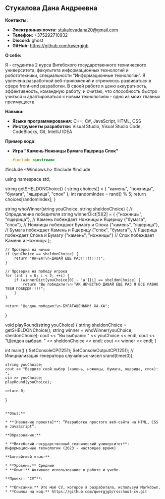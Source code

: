 ## Стукалова Дана Андреевна

**Контакты:**

* **Электронная почта:** stukalovadana20@gmail.com
* **Телефон:** +375292710932
* **Discord:** ghost
* **GitHub:** https://github.com/qwergjgb

**О себе:**

Я - студентка 2 курса Витебского государственного технического университета, факультета информационных технологий и робототехники, специальности “Информационные технологии”. Я увлечена разработкой веб-приложений и стремлюсь развиваться в сфере front-end разработки. В своей работе я ценю аккуратность, эффективность, командную работу, и считаю, что способность быстро учиться и адаптироваться к новым технологиям - одно из моих главных преимуществ.

**Навыки:**

* **Языки программирования:** C++, C#, JavaScript, HTML, CSS
* **Инструменты разработки:** Visual Studio, Visual Studio Code, CodeBlocks, Git, IntelliJ IDEA

**Пример кода:** 
* **Игра "Камень Ножницы Бумага Ящерица Спок"**
  
  ```cpp
  #include <iostream>
#include <Windows.h>
#include <string>
#include <ctime>

using namespace std;

string getSHELDONChoice() {
    string choices[] = { "камень", "ножницы", "бумага", "ящерица", "спок" };
    int randomIndex = rand() % 5;
    return choices[randomIndex];
}

string whoWinner(string youChoice, string sheldonChoice) {
    // Определение победителя
    string winnerDict[5][2] = {
      {"ножницы", "ящерица"}, // Камень побеждает Ножницы и Ящерицу
      {"бумага", "спок"},     // Ножницы побеждают Бумагу и Спока
      {"камень", "ящерица"},  // Бумага побеждает Камень и Ящерицу
      {"спок", "бумага"},     // Ящерица побеждает Спока и Бумагу
      {"камень", "ножницы"}   // Спок побеждает Камень и Ножницы
    };

    // Проверка на ничью
    if (youChoice == sheldonChoice) {
        return "Ничья!\n-ДАВАЙ ЕЩЕ РАЗ!!!!!!!!!";
    }

    // Проверка на победу игрока
    for (int i = 0; i < 2; ++i) {
        if (winnerDict[youChoice[0] - 'а'][i] == sheldonChoice) {
            return "Вы победили!\n-ТАК НЕЧЕСТНО ДАВАЙ ЕЩЕ РАЗ Я ВСЕ РАВНО ТЕБЯ ПОБЕДЮ!!!!!";
        }
    }

    return "Шелдон победил!\n-БУГАГАШЕНЬКИ! ХА-ХА";
}

void playRound(string youChoice) {
    string sheldonChoice = getSHELDONChoice();
    string winner = whoWinner(youChoice, sheldonChoice);
    cout << "Вы выбрали: " << youChoice << endl;
    cout << "Шелдон выбрал: " << sheldonChoice << endl;
    cout << winner << endl;
}

int main() {
    SetConsoleCP(1251);
    SetConsoleOutputCP(1251);
    // Инициализация генератора случайных чисел
    srand(time(0));

    string youChoice;
    cout << "Введите свой выбор (камень, ножницы, бумага, ящерица, спок): ";
    cin >> youChoice;
    playRound(youChoice);

    return 0;
}
```

**Опыт:**

* **[Название проекта]**: “Разработка простого веб-сайта на HTML, CSS и JavaScript”.

**Образование:**

* **Витебский государственный технический университет**: Информационные технологии (2023 - настоящее время)

**Английский язык:**

* **Уровень:** Средний
* **Опыт:** Активное использование в работе и учебе.

**Проект: “CV”**:

* **Описание:** Это моё CV, которое я разработала, используя Markdown.
* **Ссылка на код:** https://github.com/qwergjgb/rsschool-cv.git
